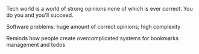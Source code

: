 
Tech world is a world of strong opinions none of which is ever correct. You do you and you'll succeed.

Software problems: huge amount of correct opinions; high complexity

Reminds how people create overcomplicated systems for bookmarks management and todos